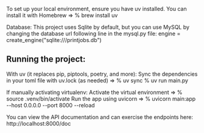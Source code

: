 To set up your local environment, ensure you have uv installed. 
You can install it with Homebrew => % brew install uv

Database:
This project uses Sqlite by default, but you can use MySQL by changing the database url following line in the mysql.py file:
engine = create_engine("sqlite:///printjobs.db") 

Running the project: 
--------------------

With uv (it replaces pip, piptools, poetry, and more):
Sync the dependencies in your toml file with uv.lock (as needed) => % uv sync
% uv run main.py

If manually activating virtualenv:
Activate the virtual environment => % source .venv/bin/activate
Run the app using uvicorn => % uvicorn main:app --host 0.0.0.0 --port 8000 --reload

You can view the API documentation and can exercise the endpoints here:  http://localhost:8000/doc 

